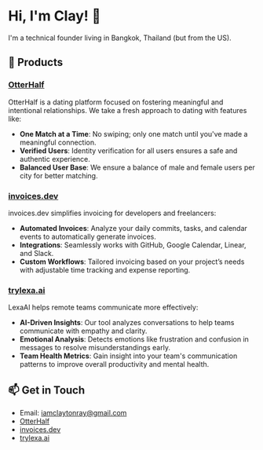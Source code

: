 # Hi, I'm Clay! 👋

I'm a technical founder living in Bangkok, Thailand (but from the US). 

## 🚀 Products

### [OtterHalf](https://tryotterhalf.com)
OtterHalf is a dating platform focused on fostering meaningful and intentional relationships. We take a fresh approach to dating with features like:
- **One Match at a Time**: No swiping; only one match until you've made a meaningful connection.
- **Verified Users**: Identity verification for all users ensures a safe and authentic experience.
- **Balanced User Base**: We ensure a balance of male and female users per city for better matching.

### [invoices.dev](https://invoices.dev)
invoices.dev simplifies invoicing for developers and freelancers:
- **Automated Invoices**: Analyze your daily commits, tasks, and calendar events to automatically generate invoices.
- **Integrations**: Seamlessly works with GitHub, Google Calendar, Linear, and Slack.
- **Custom Workflows**: Tailored invoicing based on your project’s needs with adjustable time tracking and expense reporting.

### [trylexa.ai](https://trylexa.ai/)
LexaAI helps remote teams communicate more effectively:
- **AI-Driven Insights**: Our tool analyzes conversations to help teams communicate with empathy and clarity.
- **Emotional Analysis**: Detects emotions like frustration and confusion in messages to resolve misunderstandings early.
- **Team Health Metrics**: Gain insight into your team's communication patterns to improve overall productivity and mental health.

## 📫 Get in Touch
- Email: iamclaytonray@gmail.com
- [OtterHalf](https://tryotterhalf.com)
- [invoices.dev](https://invoices.dev)
- [trylexa.ai](https://trylexa.ai)
